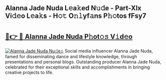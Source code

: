 ## Alanna Jade Nuda L𝚎a𝚔ed N𝚞𝚍e - Part-Xlx Vi𝚍𝚎o L𝚎a𝚔s - H𝚘𝚝 O𝚗𝚕yf𝚊ns P𝚑𝚘tos fFsy7

# <h2><a href="http://kf70ttv.oniu.top/?m=Alanna+Jade+Nuda">🔗👉 🔴 Alanna Jade Nuda P𝚑ot𝚘𝚜 V𝚒d𝚎o</a></h2>

[![Alanna Jade Nuda Nu𝚍e𝚜](https://i.imgur.com/0qMVB7G.gif)](http://kf70ttv.oniu.top/?m=Alanna+Jade+Nuda)
Social media influencer Alanna Jade Nuda, famed for disseminating dance and lifestyle knowledge, through presentations and personal blogs. Outstanding producer Alanna Jade Nuda, celebrated for their exceptional skills and accomplishments in bringing creative projects to life.  
